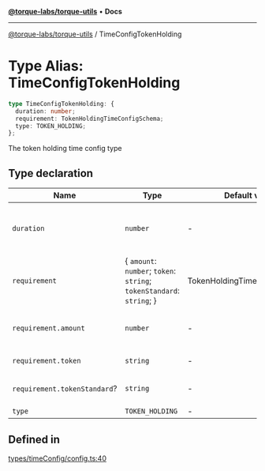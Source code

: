 [**@torque-labs/torque-utils**](../README.md) • **Docs**

***

[@torque-labs/torque-utils](../README.md) / TimeConfigTokenHolding

# Type Alias: TimeConfigTokenHolding

```ts
type TimeConfigTokenHolding: {
  duration: number;
  requirement: TokenHoldingTimeConfigSchema;
  type: TOKEN_HOLDING;
};
```

The token holding time config type

## Type declaration

| Name | Type | Default value | Description |
| ------ | ------ | ------ | ------ |
| `duration` | `number` | - | The duration of the requirement in seconds |
| `requirement` | \{ `amount`: `number`; `token`: `string`; `tokenStandard`: `string`; \} | TokenHoldingTimeConfigSchema | - |
| `requirement.amount` | `number` | - | The minimum amount to hold |
| `requirement.token` | `string` | - | The token to hold |
| `requirement.tokenStandard`? | `string` | - | The token standard of the token |
| `type` | `TOKEN_HOLDING` | - | - |

## Defined in

[types/timeConfig/config.ts:40](https://github.com/torque-labs/torque-utils/blob/3bd29ca22f900f1cf2686f7f240bf82e15337207/types/timeConfig/config.ts#L40)
